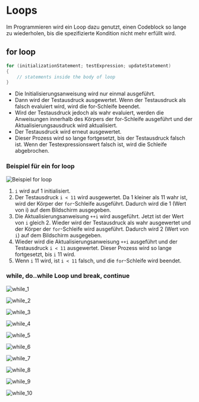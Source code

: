 # Loops

Im Programmieren wird ein Loop dazu genutzt, einen Codeblock so lange zu wiederholen, bis die spezifizierte Kondition nicht mehr erfüllt wird.

## for loop

```C
for (initializationStatement; testExpression; updateStatement)
{
    // statements inside the body of loop
}
```

* Die Initialisierungsanweisung wird nur einmal ausgeführt.
* Dann wird der Testausdruck ausgewertet. Wenn der Testausdruck als falsch evaluiert wird, wird die for-Schleife beendet.
* Wird der Testausdruck jedoch als wahr evaluiert, werden die Anweisungen innerhalb des Körpers der for-Schleife ausgeführt und der Aktualisierungsausdruck wird aktualisiert.
* Der Testausdruck wird erneut ausgewertet.
* Dieser Prozess wird so lange fortgesetzt, bis der Testausdruck falsch ist. Wenn der Testexpressionswert falsch ist, wird die Schleife abgebrochen.

### Beispiel für ein for loop

![Beispiel for loop](Bild10.png)

1. `i` wird auf 1 initialisiert.
2. Der Testausdruck `i < 11` wird ausgewertet. Da 1 kleiner als 11 wahr ist, wird der Körper der `for`-Schleife ausgeführt. Dadurch wird die 1 (Wert von i) auf dem Bildschirm ausgegeben.
3. Die Aktualisierungsanweisung `++i` wird ausgeführt. Jetzt ist der Wert von `i` gleich 2. Wieder wird der Testausdruck als wahr ausgewertet und der Körper der `for`-Schleife wird ausgeführt. Dadurch wird 2 (Wert von `i`) auf dem Bildschirm ausgegeben.
4. Wieder wird die Aktualisierungsanweisung `++i` ausgeführt und der Testausdruck `i < 11` ausgewertet. Dieser Prozess wird so lange fortgesetzt, bis `i` 11 wird.
5. Wenn `i` 11 wird, ist `i < 11` falsch, und die `for`-Schleife wird beendet.

### while, do..while Loop und break, continue

![while_1](while_do_while_01.png)

![while_2](while_do_while_02.png)

![while_3](while_do_while_03.png)

![while_4](while_do_while_04.png)

![while_5](while_do_while_05.png)

![while_6](while_do_while_06.png)

![while_7](while_do_while_07.png)

![while_8](while_do_while_08.png)

![while_9](while_do_while_09.png)

![while_10](while_do_while_10.png)